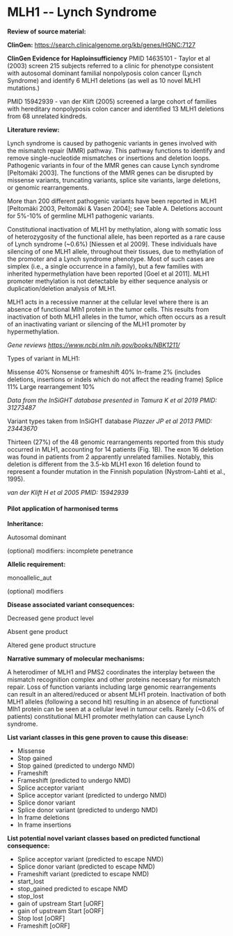 # **MLH1 -- Lynch Syndrome**

**Review of source material:**

**ClinGen:**
https://search.clinicalgenome.org/kb/genes/HGNC:7127

**ClinGen Evidence for Haploinsufficiency**
PMID 14635101 - Taylor et al (2003) screen 215 subjects referred to a clinic for phenotype consistent with autosomal dominant familial nonpolyposis colon cancer (Lynch Syndrome) and identify 6 MLH1 deletions (as well as 10 novel MLH1 mutations.)

PMID 15942939 - van der Klift (2005) screened a large cohort of families with hereditary nonpolyposis colon cancer and identified 13 MLH1 deletions from 68 unrelated kindreds.

**Literature review:**

Lynch syndrome is caused by pathogenic variants in genes involved with the mismatch repair (MMR) pathway. This pathway functions to identify and remove single-nucleotide mismatches or insertions and deletion loops. Pathogenic variants in four of the MMR genes can cause Lynch syndrome [Peltomäki 2003]. The functions of the MMR genes can be disrupted by missense variants, truncating variants, splice site variants, large deletions, or genomic rearrangements.

More than 200 different pathogenic variants have been reported in MLH1 [Peltomäki 2003, Peltomäki & Vasen 2004]; see Table A. Deletions account for 5%-10% of germline MLH1 pathogenic variants.

Constitutional inactivation of MLH1 by methylation, along with somatic loss of heterozygosity of the functional allele, has been reported as a rare cause of Lynch syndrome (~0.6%) [Niessen et al 2009]. These individuals have silencing of one MLH1 allele, throughout their tissues, due to methylation of the promoter and a Lynch syndrome phenotype. Most of such cases are simplex (i.e., a single occurrence in a family), but a few families with inherited hypermethylation have been reported [Goel et al 2011]. MLH1 promoter methylation is not detectable by either sequence analysis or duplication/deletion analysis of MLH1.

MLH1 acts in a recessive manner at the cellular level where there is an absence of functional Mlh1 protein in the tumor cells. This results from inactivation of both MLH1 alleles in the tumor, which often occurs as a result of an inactivating variant or silencing of the MLH1 promoter by hypermethylation.

*Gene reviews
https://www.ncbi.nlm.nih.gov/books/NBK1211/*

Types of variant in MLH1:

Missense 40%
Nonsense or frameshift 40%
In-frame 2% (includes deletions, insertions or indels which do not affect the reading frame)
Splice  11%
Large rearrangement 10%

*Data from the InSiGHT database presented in Tamura K et al 2019 PMID: 31273487*

Variant types taken from InSiGHT database
*Plazzer JP et al 2013 PMID: 23443670*

Thirteen (27%) of the 48 genomic rearrangements reported from this study occurred in MLH1,
accounting for 14 patients (Fig. 1B). The exon 16
deletion was found in patients from 2 apparently
unrelated families. Notably, this deletion is different from the 3.5-kb MLH1 exon 16 deletion found
to represent a founder mutation in the Finnish
population (Nystrom-Lahti et al., 1995).

*van der Klift H et al 2005 PMID: 15942939*

#### **Pilot application of harmonised terms**

**Inheritance:**

Autosomal dominant

(optional) modifiers: incomplete penetrance

**Allelic requirement:**

monoallelic_aut

(optional) modifiers 

**Disease associated variant consequences:**

Decreased gene product level

Absent gene product

Altered gene product structure

**Narrative summary of molecular mechanisms:**

A heterodimer of MLH1 and PMS2 coordinates the interplay between the mismatch recognition complex and other proteins necessary for mismatch repair. Loss of function variants including large genomic rearrangements can result in an altered/reduced or absent MLH1 protein. Inactivation of both MLH1 alleles (following a second hit) resulting in an absence of functional Mlh1 protein can be seen at a cellular level in tumour cells. Rarely (~0.6% of patients) constitutional MLH1 promoter methylation can cause Lynch syndrome.

**List variant classes in this gene proven to cause this disease:**

- Missense
- Stop gained
- Stop gained (predicted to undergo NMD)
- Frameshift
- Frameshift (predicted to undergo NMD)
- Splice acceptor variant
- Splice acceptor variant (predicted to undergo NMD)
- Splice donor variant
- Splice donor variant (predicted to undergo NMD)
- In frame deletions
- In frame insertions


**List potential novel variant classes based on predicted functional consequence:**

- Splice acceptor variant (predicted to escape NMD)
- Splice donor variant (predicted to escape NMD)
- Frameshift variant (predicted to escape NMD)
- start_lost
- stop_gained predicted to escape NMD
- stop_lost
- gain of upstream Start \[uORF\]
- gain of upstream Start \[oORF\]
- Stop lost \[oORF\]
- Frameshift \[oORF\]
